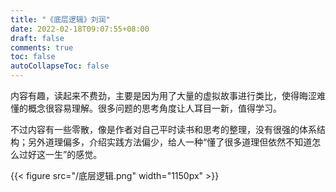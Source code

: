 ```yaml
---
title: "《底层逻辑》刘润"
date: 2022-02-18T09:07:55+08:00
draft: false
comments: true
toc: false
autoCollapseToc: false
---
```


内容有趣，读起来不费劲，主要是因为用了大量的虚拟故事进行类比，使得晦涩难懂的概念很容易理解。很多问题的思考角度让人耳目一新，值得学习。

不过内容有一些零散，像是作者对自己平时读书和思考的整理，没有很强的体系结构；另外道理偏多，介绍实践方法偏少，给人一种“懂了很多道理但依然不知道怎么过好这一生”的感觉。

{{< figure src="/底层逻辑.png" width="1150px" >}}

